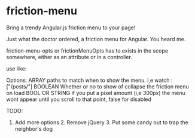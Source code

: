 friction-menu
=============

Bring a trendy Angular.js friction menu to your page!


Just what the doctor ordered, a friction menu for Angular. You heard me.

friction-menu-opts or frictionMenuOpts has to exists in the scope somewhere, either as an attribute or in a controller.

use like:
<div friction-menu friction-menu-opts={"watch" : ["/posts/","/coolPlace/"], "showWhenScrolledTo" : "300px"}></div>

Options:
<watch> ARRAY paths to match when to show the menu.  i,e watch : ["/posts/"]
<defaultVisible> BOOLEAN Whether or no to show of collapse the friction menu on load
<showWhenScrolledTo> BOOL OR STRING if you put a pixel amount (i,e 300px) the menu wont appear until you scroll to that point, false for disabled

TODO:
  1. Add more options
	2. Remove jQuery
	3. Put some candy out to trap the neighbor's dog
